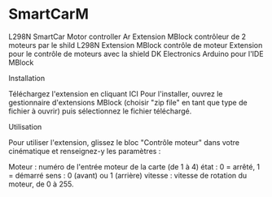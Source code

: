 # SmartCarM
L298N SmartCar Motor controller Ar
Extension MBlock contrôleur de 2 moteurs par le shild L298N
Extension MBlock contrôle de moteur
Extension pour le contrôle de moteurs avec la shield DK Electronics Arduino pour l'IDE MBlock

Installation 

Téléchargez l'extension en cliquant ICI
Pour l'installer, ouvrez le gestionnaire d'extensions MBlock (choisir "zip file" en tant que type de fichier à ouvrir) puis sélectionnez le fichier téléchargé.

Utilisation

Pour utiliser l'extension, glissez le bloc "Contrôle moteur" dans votre cinématique et renseignez-y les paramètres :

Moteur : numéro de l'entrée moteur de la carte (de 1 à 4)
état : 0 = arrêté, 1 = démarré
sens : 0 (avant) ou 1 (arrière)
vitesse : vitesse de rotation du moteur, de 0 à 255.

